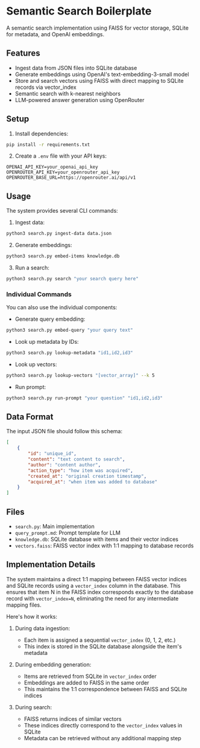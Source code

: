 # Semantic Search Boilerplate

A semantic search implementation using FAISS for vector storage, SQLite for metadata, and OpenAI embeddings.

## Features

- Ingest data from JSON files into SQLite database
- Generate embeddings using OpenAI's text-embedding-3-small model
- Store and search vectors using FAISS with direct mapping to SQLite records via vector_index
- Semantic search with k-nearest neighbors
- LLM-powered answer generation using OpenRouter

## Setup

1. Install dependencies:
```bash
pip install -r requirements.txt
```

2. Create a `.env` file with your API keys:
```
OPENAI_API_KEY=your_openai_api_key
OPENROUTER_API_KEY=your_openrouter_api_key
OPENROUTER_BASE_URL=https://openrouter.ai/api/v1
```

## Usage

The system provides several CLI commands:

1. Ingest data:
```bash
python3 search.py ingest-data data.json
```

2. Generate embeddings:
```bash
python3 search.py embed-items knowledge.db
```

3. Run a search:
```bash
python3 search.py search "your search query here"
```

### Individual Commands

You can also use the individual components:

- Generate query embedding:
```bash
python3 search.py embed-query "your query text"
```

- Look up metadata by IDs:
```bash
python3 search.py lookup-metadata "id1,id2,id3"
```

- Look up vectors:
```bash
python3 search.py lookup-vectors "[vector_array]" --k 5
```

- Run prompt:
```bash
python3 search.py run-prompt "your question" "id1,id2,id3"
```

## Data Format

The input JSON file should follow this schema:
```json
[
    {
        "id": "unique_id",
        "content": "text content to search",
        "author": "content author",
        "action_type": "how item was acquired",
        "created_at": "original creation timestamp",
        "acquired_at": "when item was added to database"
    }
]
```

## Files

- `search.py`: Main implementation
- `query_prompt.md`: Prompt template for LLM
- `knowledge.db`: SQLite database with items and their vector indices
- `vectors.faiss`: FAISS vector index with 1:1 mapping to database records

## Implementation Details

The system maintains a direct 1:1 mapping between FAISS vector indices and SQLite records using a `vector_index` column in the database. This ensures that item N in the FAISS index corresponds exactly to the database record with `vector_index=N`, eliminating the need for any intermediate mapping files.

Here's how it works:

1. During data ingestion:
   - Each item is assigned a sequential `vector_index` (0, 1, 2, etc.)
   - This index is stored in the SQLite database alongside the item's metadata

2. During embedding generation:
   - Items are retrieved from SQLite in `vector_index` order
   - Embeddings are added to FAISS in the same order
   - This maintains the 1:1 correspondence between FAISS and SQLite indices

3. During search:
   - FAISS returns indices of similar vectors
   - These indices directly correspond to the `vector_index` values in SQLite
   - Metadata can be retrieved without any additional mapping step 